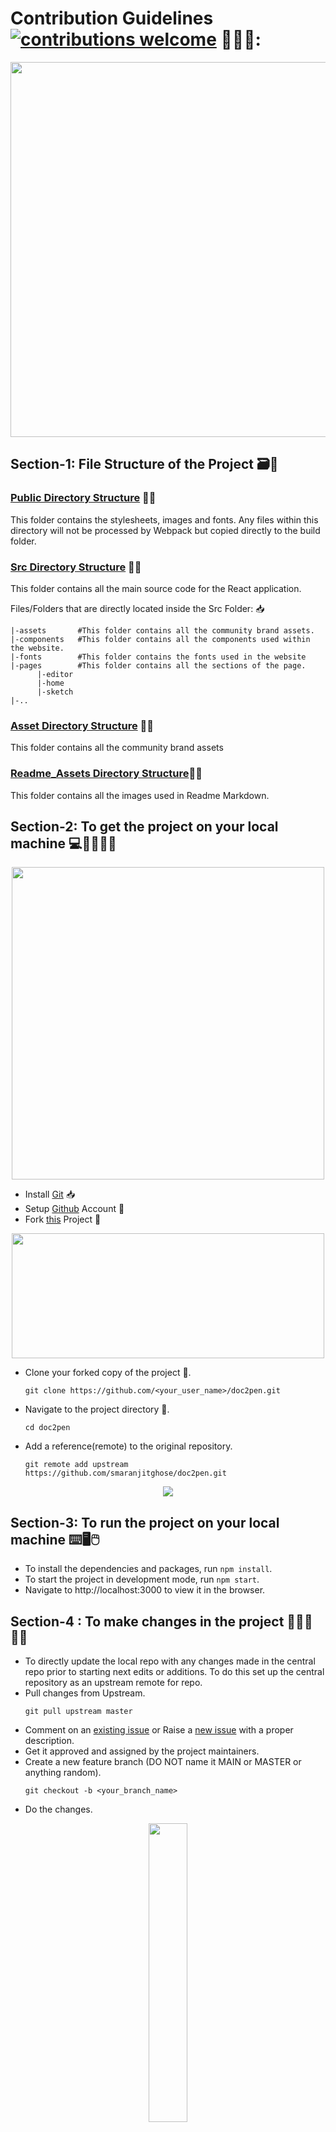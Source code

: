 # Contribution Guidelines [![contributions welcome](https://img.shields.io/badge/contributions-welcome-brightgreen.svg?style=flat)](https://github.com/dwyl/esta/issues) 🤝🏽🍀:

<p align="center"><img src="./readme_assets/Contribute.png" width=600></p>

## Section-1: File Structure of the Project 🗃️📂

### [Public Directory Structure](https://github.com/smaranjitghose/doc2pen/tree/master/public) 🧮✨
This folder contains the stylesheets, images and fonts. Any files within this directory will not be processed by Webpack but copied directly to the build folder.

### [Src Directory Structure](https://github.com/smaranjitghose/doc2pen/tree/master/src) 🧮✨
This folder contains all the main source code for the React application.

Files/Folders that are directly located inside the Src Folder: 📥
   
    |-assets       #This folder contains all the community brand assets.
    |-components   #This folder contains all the components used within the website.
    |-fonts        #This folder contains the fonts used in the website
    |-pages        #This folder contains all the sections of the page.
          |-editor
          |-home
          |-sketch
    |-..

### [Asset Directory Structure](https://github.com/smaranjitghose/doc2pen/tree/master/assets) 🧮✨
This folder contains all the community brand assets

### [Readme_Assets Directory Structure](https://github.com/smaranjitghose/doc2pen/tree/master/readme_assets)🧮✨
This folder contains all the images used in Readme Markdown.

## Section-2: To get the project on your local machine 💻🧑‍💻👩‍💻

<p align="center"><img src="https://media.giphy.com/media/26AHPxxnSw1L9T1rW/giphy.gif" width=500></p>

- Install [Git](https://git-scm.com/downloads) 📥
- Setup [Github](https://github.com/) Account 📇
- Fork [this](https://github.com/smaranjitghose/doc2pen) Project 🍴
<p align = "center">
  <img src="/readme_assets/Fork%20Project.png?raw=true" width="500" height="200"/>
</p>

- Clone your forked copy of the project 🧩.

   ```
   git clone https://github.com/<your_user_name>/doc2pen.git
   ```

- Navigate to the project directory 📁.

   ```
   cd doc2pen
   ```

- Add a reference(remote) to the original repository.

   ```
   git remote add upstream https://github.com/smaranjitghose/doc2pen.git
   ```

<p align="center">
  <img src="/readme_assets/Cloning%20Project%20(1).png?raw=true"/>
</p>

## Section-3: To run the project on your local machine ⌨️🖥️🖱️
- To install the dependencies and packages, run `npm install`.
- To start the project in development mode, run `npm start`.
- Navigate to http://localhost:3000 to view it in the browser.

## Section-4 : To make changes in the project 🎨👩‍🎨👨‍🎨
- To directly update the local repo with any changes made in the central repo prior to starting  next edits or additions. To do this set up the central repository as an upstream remote for repo.
- Pull changes from Upstream. 
   ```
   git pull upstream master
   ```
- Comment on an [existing issue](https://github.com/smaranjitghose/doc2pen/issues) or Raise a [new issue](https://github.com/smaranjitghose/doc2pen/issues/new) with a proper description.
- Get it approved and assigned by the project maintainers.
- Create a new feature branch (DO NOT name it MAIN or MASTER or anything random).
   ```
   git checkout -b <your_branch_name>
   ```
- Do the changes.

<p align="center"><img width=35% src="https://media2.giphy.com/media/L1R1tvI9svkIWwpVYr/giphy.gif?cid=ecf05e47pzi2rpig0vc8pjusra8hiai1b91zgiywvbubu9vu&rid=giphy.gif"></p>

- Check the outcome.
- Make a small clip or take screenshots.

- Stage your changes.
   ```
   git add .
   ```
- Commit your changes.
   ```
   git commit -m "Relevant message"
   ```
- Push the changes.
   ```
   git push origin <your_branch_name>
   ```
- To create a pull request, click on `compare and pull requests`.
<p align="center">
  <img src="/readme_assets/ComparePR.png?raw=true"/>
</p>

## Section-5: To make a pull request, follow the below guidelines ✅
- Add an appropriate title.
- Add an appropriate description of your work and .
- Add images/screenshots depicting your changes.
- Mention the issue the pull request is based upon using `Closes #IssueNumber`.
<p align="center">
  <img src="/readme_assets/PR.JPG?raw=true" height="350" width="450"/>
</p>

> NOTE
- Before you merge a feature branch back into your main branch (often master or develop), your feature branch should be squashed down to a single buildable commit, and then rebased from the up-to-date main branch.
   ```
   git rebase -i HEAD~[NUMBER OF COMMITS]
   ```
   OR
   ```
   git rebase -i [SHA]
   ```
- Do not comment back on the issue "Please check my PR". Maintainers will have a look as per their convenience.

<p align="center"><img src="https://media.giphy.com/media/5mCQOcUfywmyI/giphy.gif" width=35%></p>




# Open Source Program Grading


## [Script Winter of Code](https://swoc.tech/)

| Difficulty | Score |
|------------|-------|
| Beginner   | 10 |
| Easy       | 20 |
| Medium     | 30 |
| Hard       | 40 |

#### Allotment:

- Add relevant labels ( must contain `SWoC21`)
- Maintain an excel sheet: 

| Name | Username | # of Beginner | # of Easy | # of Medium | # of Hard | Total Score | PR Numbers |
|------|----------|---------------|-----------|-------------|-----------|-------------|------------|

## [Mexili Winter of Code](https://mexili.github.io/winter_of_code/#/)

#### Distribution

| Difficulty | Score |
|------------|-------|
| Easy   | 25  |
| Medium | 50  |
| Hard   | 100 |

#### Allotment:

When accepting the PR, add the following label before merging it. user=<username>:score=<score>, e.g. if the user sansyrox has filled a relevant PR and you are allotting 100 marks to him, add the following label ``user=sansyrox:score=100`` to the PR.
 
## [IEEE DTU Cross Winter of Code](https://crosswoc.ieeedtu.in/)

#### Distribution

| Difficulty | Score |
|------------|-------|
| Easy   | - |
| Medium | - |
| Hard   | - |

#### Allotment:

- Add labels to PRs
- Maintain a Contributor.MD for CrossWoC

## [GirlScript Summer of Code 2021]()

| Difficulty | Intent | Score |
|------------|--------|-------|
| Level0  | GSSOC Minor Documentation | 5 |
| Level1  | GSSOC Major Documentation  | 10 |
| Level2  | GSSOC Bug fixing, adding small features  | 15 |
| Level3  | GSSOC New features, major bug fixing.  | 25 |

#### Allotment:

- Add labels to PRs [ Must add `gssoc21` label]

